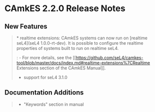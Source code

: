 # CAmkES 2.2.0 Release Notes


## New Features


> \* realtime extensions: CAmkES systems can now run on [realtime seL4](seL4 1.0.0-rt-dev). It is possible to configure the realtime properties of systems built to run on realtime seL4.
>
> :   -   For more details, see the
>         \[\[<https://github.com/seL4/camkes-tool/blob/master/docs/index.md#realtime-extensions%7CRealtime>
>         Extensions section of the CAmkES Manual\]\].
>
> -   support for seL4 3.1.0

## Documentation Additions


> -   "Keywords" section in manual

